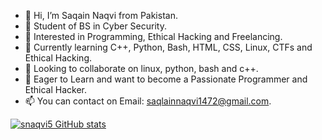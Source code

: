 - 👋 Hi, I’m Saqain Naqvi from Pakistan.
- 🌱 Student of BS in Cyber Security.
- 👀 Interested in Programming, Ethical Hacking and Freelancing.
- 🌱 Currently learning C++, Python, Bash, HTML, CSS, Linux, CTFs and Ethical Hacking.
- 💞️ Looking to collaborate on linux, python, bash and c++.
- 🌱 Eager to Learn and want to become a Passionate Programmer and Ethical Hacker.
- 📫 You can contact on Email: saqlainnaqvi1472@gmail.com.

[![snaqvi5 GitHub stats](https://github-readme-stats.vercel.app/api?username=anuraghazra)](https://github.com/anuraghazra/github-readme-stats)
<!---
snaqvi5/snaqvi5 is a ✨ special ✨ repository because its `README.md` (this file) appears on your GitHub profile.
You can click the Preview link to take a look at your changes.
--->
